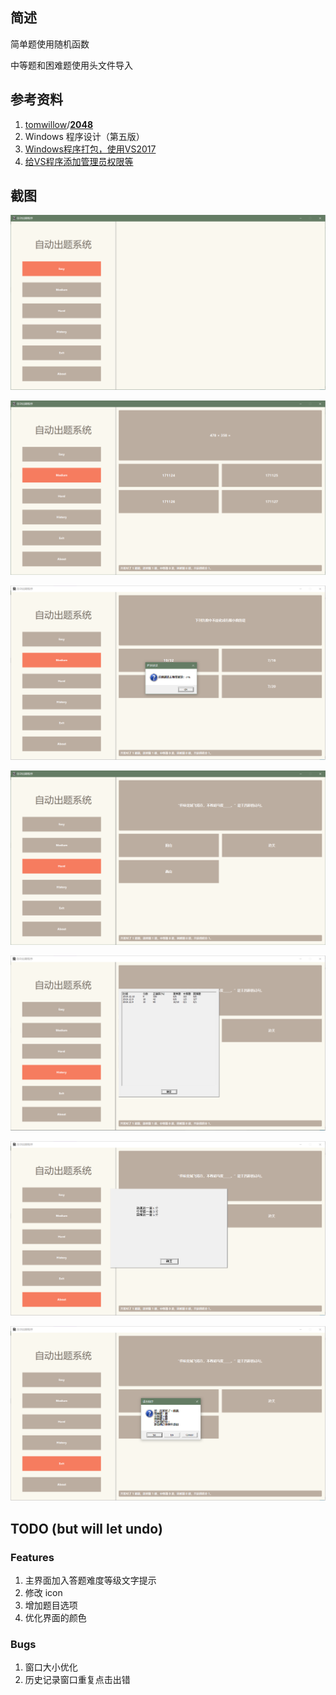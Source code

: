 ## 简述

简单题使用随机函数

中等题和困难题使用头文件导入

## 参考资料

1. [tomwillow](https://github.com/tomwillow)/**[2048](https://github.com/tomwillow/2048)**
2. Windows 程序设计（第五版）
3. [Windows程序打包，使用VS2017](https://www.jianshu.com/p/be0ea8c04643)
4. [给VS程序添加管理员权限等](https://blog.csdn.net/wokaowokaowokao12345/article/details/51434847)

## 截图

![初始界面](https://github.com/TheProudSoul/AUTO_QA/blob/master/Snap/1.png)

![简单题](https://github.com/TheProudSoul/AUTO_QA/blob/master/Snap/2.png)

![中等题](https://github.com/TheProudSoul/AUTO_QA/blob/master/Snap/3.png)

![困难题](https://github.com/TheProudSoul/AUTO_QA/blob/master/Snap/4.png)

![历史记录](https://github.com/TheProudSoul/AUTO_QA/blob/master/Snap/5.png)

![About](https://github.com/TheProudSoul/AUTO_QA/blob/master/Snap/6.png)

![退出界面](https://github.com/TheProudSoul/AUTO_QA/blob/master/Snap/7.png)

## TODO (but will let undo)

### Features

1. 主界面加入答题难度等级文字提示
2. 修改 icon
3. 增加题目选项
4. 优化界面的颜色

### Bugs

1. 窗口大小优化
2. 历史记录窗口重复点击出错